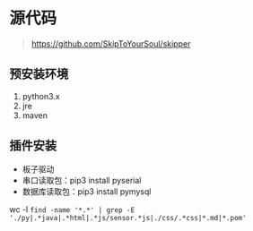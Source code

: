 # 源代码
> https://github.com/SkipToYourSoul/skipper

## 预安装环境
1. python3.x
2. jre
3. maven

## 插件安装

* 板子驱动
* 串口读取包：pip3 install pyserial
* 数据库读取包：pip3 install pymysql

wc -l `find -name '*.*' | grep -E './py|.*java|.*html|.*js/sensor.*js|./css/.*css|*.md|*.pom'`